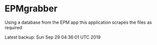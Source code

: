# EPMgrabber
Using a database from the EPM app this application scrapes the files as required


Latest backup: Sun Sep 29 04:36:01 UTC 2019
